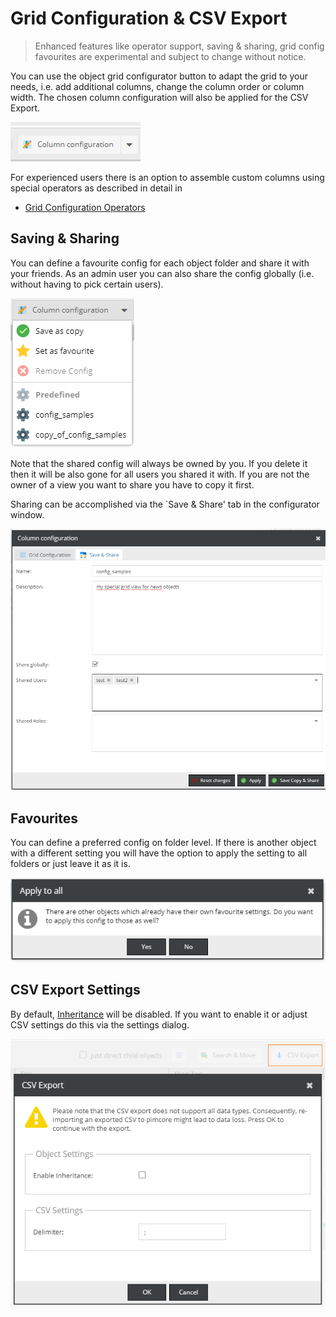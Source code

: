 # Grid Configuration & CSV Export

> Enhanced features like operator support, saving & sharing, grid config favourites are experimental and subject to change without notice. 

You can use the object grid configurator button to adapt the grid to your needs,
i.e. add additional columns, change the column order or column width.
The chosen column configuration will also be applied for the CSV Export.

![Configurator Button](../img/gridconfig/configurator_button.png)

For experienced users there is an option to assemble custom columns using special operators as described in detail in 
* [Grid Configuration Operators](./02_Grid_Configuration_Operators.md)

## Saving & Sharing

You can define a favourite config for each object folder and share it with your friends.
As an admin user you can also share the config globally (i.e. without having to pick certain users).

![Configurator Button Expanded](../img/gridconfig/configurator_button_expanded.png)

Note that the shared config will always be owned by you. If you delete it then it will be also gone for all
users you shared it with. If you are not the owner of a view you want to share you have to copy it first.

Sharing can be accomplished via the `Save & Share' tab in the configurator window.

![Configurator Button Expanded](../img/gridconfig/shared_users.png)

## Favourites

You can define a preferred config on folder level. If there is another object with a different setting you will have the option
to apply the setting to all folders or just leave it as it is.

![Confirm overwrite all](../img/gridconfig/apply_overwrite_all.png)

## CSV Export Settings

By default, [Inheritance](../../Development_Documentation/05_Objects/01_Object_Classes/05_Class_Settings/01_Inheritance.md) will be disabled.
If you want to enable it or adjust CSV settings do this via the settings dialog.

![Configurator Button Expanded](../img/gridconfig/csv_export_settings.png)



